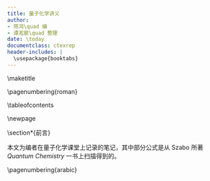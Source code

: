 ```yaml
---
title: 量子化学讲义
author: 
- 蒋鸿\quad 编
- 谭淞宸\quad 整理
date: \today
documentclass: ctexrep
header-includes: |
  \usepackage{booktabs}
---
```


[^_^]: 编译命令：pandoc meta.md 1.md 2.md 3.md 4.md 5.md final.md --pdf-engine xelatex -N -o 量子化学讲义.pdf

\maketitle

\pagenumbering{roman}

\tableofcontents


\newpage

\section*{前言}

本文为编者在量子化学课堂上记录的笔记，其中部分公式是从 Szabo 所著 *Quantum Chemistry* 一书上扫描得到的。

\pagenumbering{arabic}

